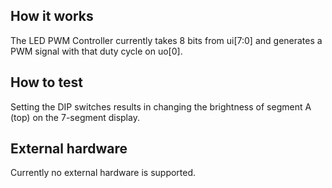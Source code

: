 <!---

This file is used to generate your project datasheet. Please fill in the information below and delete any unused
sections.

You can also include images in this folder and reference them in the markdown. Each image must be less than
512 kb in size, and the combined size of all images must be less than 1 MB.
-->

## How it works

The LED PWM Controller currently takes 8 bits from ui[7:0] and generates
a PWM signal with that duty cycle on uo[0].

## How to test

Setting the DIP switches results in changing the brightness of segment A
(top) on the 7-segment display.

## External hardware

Currently no external hardware is supported.
